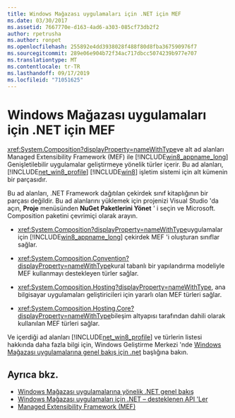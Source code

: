 ```yaml
---
title: Windows Mağazası uygulamaları için .NET için MEF
ms.date: 03/30/2017
ms.assetid: 7667770e-d163-4ad6-a303-085cf73db2f2
author: rpetrusha
ms.author: ronpet
ms.openlocfilehash: 255892e4dd3938028f488f80d8fba367590976f7
ms.sourcegitcommit: 289e06e904b72f34ac717dbcc5074239b977e707
ms.translationtype: MT
ms.contentlocale: tr-TR
ms.lasthandoff: 09/17/2019
ms.locfileid: "71051625"
---
```

# <a name="mef-for-net-for-windows-store-apps"></a>Windows Mağazası uygulamaları için .NET için MEF
<xref:System.Composition?displayProperty=nameWithType>ve alt ad alanları Managed Extensibility Framework (MEF) ile [!INCLUDE[win8_appname_long](../../../includes/win8-appname-long-md.md)] Genişletilebilir uygulamalar geliştirmeye yönelik türler içerir. Bu ad alanları, [!INCLUDE[net_win8_profile](../../../includes/net-win8-profile-md.md)] [!INCLUDE[win8](../../../includes/win8-md.md)] işletim sistemi için alt kümenin bir parçasıdır.  
  
 Bu ad alanları, .NET Framework dağıtılan çekirdek sınıf kitaplığının bir parçası değildir. Bu ad alanlarını yüklemek için projenizi Visual Studio 'da açın, **Proje** menüsünden **NuGet Paketlerini Yönet** ' i seçin ve Microsoft. Composition paketini çevrimiçi olarak arayın.  
  
- <xref:System.Composition?displayProperty=nameWithType>uygulamalar için [!INCLUDE[win8_appname_long](../../../includes/win8-appname-long-md.md)] çekirdek MEF 'i oluşturan sınıflar sağlar.  
  
- <xref:System.Composition.Convention?displayProperty=nameWithType>kural tabanlı bir yapılandırma modeliyle MEF kullanmayı destekleyen türler sağlar.  
  
- <xref:System.Composition.Hosting?displayProperty=nameWithType>, ana bilgisayar uygulamaları geliştiricileri için yararlı olan MEF türleri sağlar.  
  
- <xref:System.Composition.Hosting.Core?displayProperty=nameWithType>bileşim altyapısı tarafından dahili olarak kullanılan MEF türleri sağlar.  
  
 Ve içerdiği ad alanları [!INCLUDE[net_win8_profile](../../../includes/net-win8-profile-md.md)] ve türlerin listesi hakkında daha fazla bilgi için, Windows Geliştirme Merkezi 'nde [Windows Mağazası uygulamalarına genel bakış için .net](https://go.microsoft.com/fwlink/p/?LinkID=238312) başlığına bakın.  
  
## <a name="see-also"></a>Ayrıca bkz.

- [Windows Mağazası uygulamalarına yönelik .NET genel bakış](https://go.microsoft.com/fwlink/p/?LinkID=238312)
- [Windows Mağazası uygulamaları için .NET – desteklenen API 'Ler](https://go.microsoft.com/fwlink/p/?LinkID=247912)
- [Managed Extensibility Framework (MEF)](index.md)
